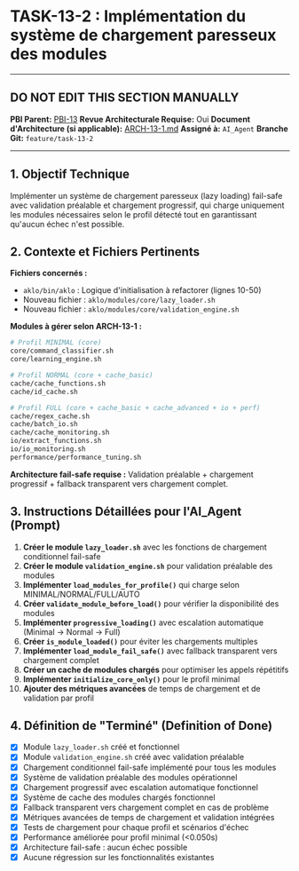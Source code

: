 # TASK-13-2 : Implémentation du système de chargement paresseux des modules

---

## DO NOT EDIT THIS SECTION MANUALLY

**PBI Parent:** [PBI-13](../00-pbi/PBI-13-PROPOSED.md)
**Revue Architecturale Requise:** Oui
**Document d'Architecture (si applicable):** [ARCH-13-1.md](../02-arch/ARCH-13-1.md)
**Assigné à:** `AI_Agent`
**Branche Git:** `feature/task-13-2`

---

## 1. Objectif Technique

Implémenter un système de chargement paresseux (lazy loading) fail-safe avec validation préalable et chargement progressif, qui charge uniquement les modules nécessaires selon le profil détecté tout en garantissant qu'aucun échec n'est possible.

## 2. Contexte et Fichiers Pertinents

**Fichiers concernés :**
- `aklo/bin/aklo` : Logique d'initialisation à refactorer (lignes 10-50)
- Nouveau fichier : `aklo/modules/core/lazy_loader.sh`
- Nouveau fichier : `aklo/modules/core/validation_engine.sh`

**Modules à gérer selon ARCH-13-1 :**
```bash
# Profil MINIMAL (core)
core/command_classifier.sh
core/learning_engine.sh

# Profil NORMAL (core + cache_basic)  
cache/cache_functions.sh
cache/id_cache.sh

# Profil FULL (core + cache_basic + cache_advanced + io + perf)
cache/regex_cache.sh
cache/batch_io.sh
cache/cache_monitoring.sh
io/extract_functions.sh
io/io_monitoring.sh
performance/performance_tuning.sh
```

**Architecture fail-safe requise :**
Validation préalable + chargement progressif + fallback transparent vers chargement complet.

## 3. Instructions Détaillées pour l'AI_Agent (Prompt)

1. **Créer le module `lazy_loader.sh`** avec les fonctions de chargement conditionnel fail-safe
2. **Créer le module `validation_engine.sh`** pour validation préalable des modules
3. **Implémenter `load_modules_for_profile()`** qui charge selon MINIMAL/NORMAL/FULL/AUTO
4. **Créer `validate_module_before_load()`** pour vérifier la disponibilité des modules
5. **Implémenter `progressive_loading()`** avec escalation automatique (Minimal → Normal → Full)
6. **Créer `is_module_loaded()`** pour éviter les chargements multiples
7. **Implémenter `load_module_fail_safe()`** avec fallback transparent vers chargement complet
8. **Créer un cache de modules chargés** pour optimiser les appels répétitifs
9. **Implémenter `initialize_core_only()`** pour le profil minimal
10. **Ajouter des métriques avancées** de temps de chargement et de validation par profil

## 4. Définition de "Terminé" (Definition of Done)

- [x] Module `lazy_loader.sh` créé et fonctionnel
- [x] Module `validation_engine.sh` créé avec validation préalable
- [x] Chargement conditionnel fail-safe implémenté pour tous les modules
- [x] Système de validation préalable des modules opérationnel
- [x] Chargement progressif avec escalation automatique fonctionnel
- [x] Système de cache des modules chargés fonctionnel
- [x] Fallback transparent vers chargement complet en cas de problème
- [x] Métriques avancées de temps de chargement et validation intégrées
- [x] Tests de chargement pour chaque profil et scénarios d'échec
- [x] Performance améliorée pour profil minimal (<0.050s)
- [x] Architecture fail-safe : aucun échec possible
- [x] Aucune régression sur les fonctionnalités existantes